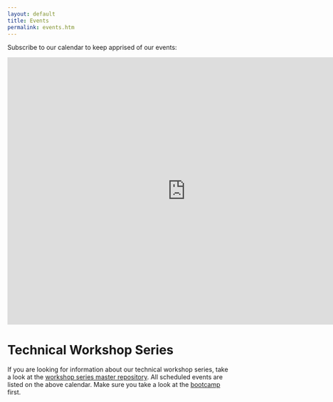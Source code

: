 ```yaml
---
layout: default
title: Events
permalink: events.htm
---
```

Subscribe to our calendar to keep apprised of our events:

<iframe src="https://calendar.google.com/calendar/embed?src=umass.amherst.cs.women%40gmail.com&ctz=America/New_York" style="border: 0" width="800" height="600" frameborder="0" scrolling="no"></iframe>

# Technical Workshop Series
If you are looking for information about our technical workshop series, take a look at the [workshop series master repository](https://github.com/CSWomenUMass/tech-skills-workshops). All scheduled events are listed on the above calendar. Make sure you take a look at the [bootcamp](https://github.com/CSWomenUMass/bootcamp) first.
